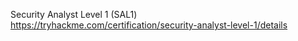 Security Analyst Level 1 (SAL1)
https://tryhackme.com/certification/security-analyst-level-1/details
